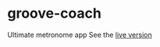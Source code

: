 # groove-coach
Ultimate metronome app
See the [live version](https://bfxdev.github.io/groove-coach/)
